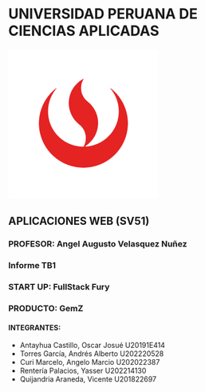# UNIVERSIDAD PERUANA DE CIENCIAS APLICADAS 

![icon-upc](assets/UPC_logo_transparente.png)

## APLICACIONES WEB (SV51)
### PROFESOR: Angel Augusto Velasquez Nuñez
### Informe TB1
### START UP: FullStack Fury
### PRODUCTO: GemZ

#### INTEGRANTES:
- Antayhua Castillo, Oscar Josué U20191E414
- Torres García, Andrés Alberto U202220528
- Curi Marcelo, Angelo Marcio U202022387
- Rentería Palacios, Yasser U202214130
- Quijandria Araneda, Vicente U201822697
